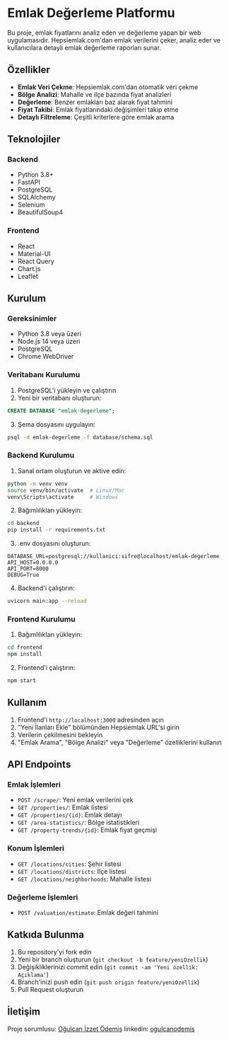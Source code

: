 # Emlak Değerleme Platformu

Bu proje, emlak fiyatlarını analiz eden ve değerleme yapan bir web uygulamasıdır. Hepsiemlak.com'dan emlak verilerini çeker, analiz eder ve kullanıcılara detaylı emlak değerleme raporları sunar.

## Özellikler

- **Emlak Veri Çekme**: Hepsiemlak.com'dan otomatik veri çekme
- **Bölge Analizi**: Mahalle ve ilçe bazında fiyat analizleri
- **Değerleme**: Benzer emlakları baz alarak fiyat tahmini
- **Fiyat Takibi**: Emlak fiyatlarındaki değişimleri takip etme
- **Detaylı Filtreleme**: Çeşitli kriterlere göre emlak arama

## Teknolojiler

### Backend
- Python 3.8+
- FastAPI
- PostgreSQL
- SQLAlchemy
- Selenium
- BeautifulSoup4

### Frontend
- React
- Material-UI
- React Query
- Chart.js
- Leaflet

## Kurulum

### Gereksinimler
- Python 3.8 veya üzeri
- Node.js 14 veya üzeri
- PostgreSQL
- Chrome WebDriver

### Veritabanı Kurulumu

1. PostgreSQL'i yükleyin ve çalıştırın
2. Yeni bir veritabanı oluşturun:
```sql
CREATE DATABASE "emlak-degerleme";
```
3. Şema dosyasını uygulayın:
```bash
psql -d emlak-degerleme -f database/schema.sql
```

### Backend Kurulumu

1. Sanal ortam oluşturun ve aktive edin:
```bash
python -m venv venv
source venv/bin/activate  # Linux/Mac
venv\Scripts\activate     # Windows
```

2. Bağımlılıkları yükleyin:
```bash
cd backend
pip install -r requirements.txt
```

3. .env dosyasını oluşturun:
```
DATABASE_URL=postgresql://kullanici:sifre@localhost/emlak-degerleme
API_HOST=0.0.0.0
API_PORT=8000
DEBUG=True
```

4. Backend'i çalıştırın:
```bash
uvicorn main:app --reload
```

### Frontend Kurulumu

1. Bağımlılıkları yükleyin:
```bash
cd frontend
npm install
```

2. Frontend'i çalıştırın:
```bash
npm start
```

## Kullanım

1. Frontend'i `http://localhost:3000` adresinden açın
2. "Yeni İlanları Ekle" bölümünden Hepsiemlak URL'si girin
3. Verilerin çekilmesini bekleyin
4. "Emlak Arama", "Bölge Analizi" veya "Değerleme" özelliklerini kullanın

## API Endpoints

### Emlak İşlemleri
- `POST /scrape/`: Yeni emlak verilerini çek
- `GET /properties/`: Emlak listesi
- `GET /properties/{id}`: Emlak detayı
- `GET /area-statistics/`: Bölge istatistikleri
- `GET /property-trends/{id}`: Emlak fiyat geçmişi

### Konum İşlemleri
- `GET /locations/cities`: Şehir listesi
- `GET /locations/districts`: İlçe listesi
- `GET /locations/neighborhoods`: Mahalle listesi

### Değerleme İşlemleri
- `POST /valuation/estimate`: Emlak değeri tahmini

## Katkıda Bulunma

1. Bu repository'yi fork edin
2. Yeni bir branch oluşturun (`git checkout -b feature/yeniOzellik`)
3. Değişikliklerinizi commit edin (`git commit -am 'Yeni özellik: Açıklama'`)
4. Branch'inizi push edin (`git push origin feature/yeniOzellik`)
5. Pull Request oluşturun

## İletişim

Proje sorumlusu: [Oğulcan İzzet Ödemiş](mailto:ogulcan.odemis28@gmail.com) 
linkedin: [ogulcanodemis](https://www.linkedin.com/in/ogulcanodemiss/)